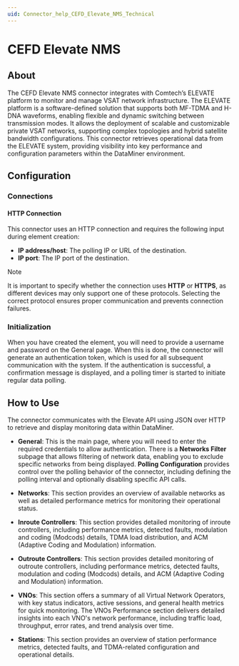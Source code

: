 ```yaml
---
uid: Connector_help_CEFD_Elevate_NMS_Technical
---
```


# CEFD Elevate NMS

## About

The CEFD Elevate NMS connector integrates with Comtech’s ELEVATE platform to monitor and manage VSAT network infrastructure. The ELEVATE platform is a software-defined solution that supports both MF-TDMA and H-DNA waveforms, enabling flexible and dynamic switching between transmission modes. It allows the deployment of scalable and customizable private VSAT networks, supporting complex topologies and hybrid satellite bandwidth configurations. This connector retrieves operational data from the ELEVATE system, providing visibility into key performance and configuration parameters within the DataMiner environment.

## Configuration

### Connections

#### HTTP Connection

This connector uses an HTTP connection and requires the following input during element creation:

- **IP address/host**: The polling IP or URL of the destination.
- **IP port**: The IP port of the destination.

> [!NOTE]
> It is important to specify whether the connection uses **HTTP** or **HTTPS**, as different devices may only support one of these protocols. Selecting the correct protocol ensures proper communication and prevents connection failures.

### Initialization

When you have created the element, you will need to provide a username and password on the General page. When this is done, the connector will generate an authentication token, which is used for all subsequent communication with the system. If the authentication is successful, a confirmation message is displayed, and a polling timer is started to initiate regular data polling.

## How to Use

The connector communicates with the Elevate API using JSON over HTTP to retrieve and display monitoring data within DataMiner.

- **General**: This is the main page, where you will need to enter the required credentials to allow authentication. There is a **Networks Filter** subpage that allows filtering of network data, enabling you to exclude specific networks from being displayed. **Polling Configuration** provides control over the polling behavior of the connector, including defining the polling interval and optionally disabling specific API calls.

- **Networks**: This section provides an overview of available networks as well as detailed performance metrics for monitoring their operational status.

- **Inroute Controllers**: This section provides detailed monitoring of inroute controllers, including performance metrics, detected faults, modulation and coding (Modcods) details, TDMA load distribution, and ACM (Adaptive Coding and Modulation) information.

- **Outroute Controllers**: This section provides detailed monitoring of outroute controllers, including performance metrics, detected faults, modulation and coding (Modcods) details, and ACM (Adaptive Coding and Modulation) information.

- **VNOs**: This section offers a summary of all Virtual Network Operators, with key status indicators, active sessions, and general health metrics for quick monitoring. The VNOs Performance section delivers detailed insights into each VNO's network performance, including traffic load, throughput, error rates, and trend analysis over time.

- **Stations**: This section provides an overview of station performance metrics, detected faults, and TDMA-related configuration and operational details.
